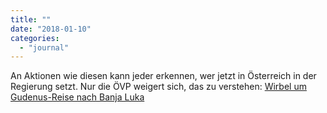 ```yaml
---
title: ""
date: "2018-01-10"
categories: 
  - "journal"
---
```


An Aktionen wie diesen kann jeder erkennen, wer jetzt in Österreich in der Regierung setzt. Nur die ÖVP weigert sich, das zu verstehen: [Wirbel um Gudenus-Reise nach Banja Luka](http://derstandard.at/2000071857438/Wirbel-um-Gudenus-Reise-nach-Banja-Luka)
